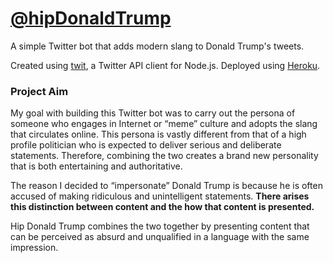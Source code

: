 # [@hipDonaldTrump](https://twitter.com/hipDonaldTrump)
A simple Twitter bot that adds modern slang to Donald Trump's tweets.

Created using [twit](https://www.npmjs.com/package/twit), a Twitter API client for Node.js. Deployed using [Heroku](https://www.heroku.com/home).

### Project Aim

My goal with building this Twitter bot was to carry out the persona of someone who engages in Internet or “meme” culture and adopts the slang that circulates online. This persona is vastly different from that of a high profile politician who is expected to deliver serious and deliberate statements. Therefore, combining the two creates a brand new personality that is both entertaining and authoritative. 

The reason I decided to “impersonate” Donald Trump is because he is often accused of making ridiculous and unintelligent statements. **There arises this distinction between content and the how that content is presented.**

Hip Donald Trump combines the two together by presenting content that can be perceived as absurd and unqualified in a language with the same impression.

